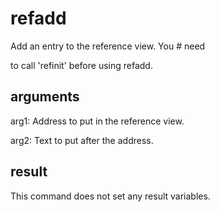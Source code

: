 # refadd

Add an entry to the reference view. You # need

to call 'refinit' before using refadd.

## arguments

arg1: Address to put in the reference view.

arg2: Text to put after the address.

## result

This command does not set any result variables.
